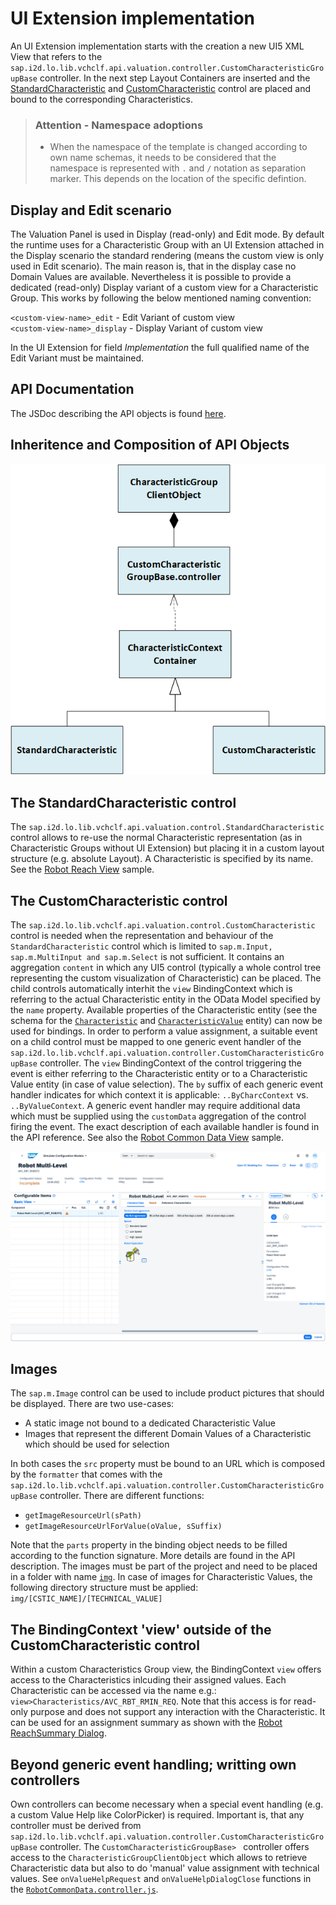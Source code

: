 # UI Extension implementation

An UI Extension implementation starts with the creation a new UI5 XML View that refers to the <code>sap.i2d.lo.lib.vchclf.api.valuation.controller.CustomCharacteristicGroupBase</code> controller. In the next step Layout Containers are inserted and the [StandardCharacteristic](IMPLEMENTATION.md#the-standardcharacteristic-control) and [CustomCharacteristic](IMPLEMENTATION.md#the-customcharacteristic-control) control are placed and bound to the corresponding Characteristics.

> ### Attention - Namespace adoptions
> - When the namespace of the template is changed according to own name schemas, it needs to be considered that the namespace is represented with <code>.</code> and <code>/</code> notation as separation marker. This depends on the location of the specific defintion.

## Display and Edit scenario

The Valuation Panel is used in Display (read-only) and Edit mode. By default the runtime uses for a Characteristic Group with an UI Extension attached in the Display scenario the standard rendering (means the custom view is only used in Edit scenario). The main reason is, that in the display case no Domain Values are available. Nevertheless it is possible to provide a dedicated (read-only) Display variant of a custom view for a Characteristic Group. This works by following the below mentioned naming convention:

<code>\<custom-view-name\>_edit</code> - Edit Variant of custom view<br>
<code>\<custom-view-name\>_display</code> - Display Variant of custom view<br>

In the UI Extension for field <i>Implementation</i> the full qualified name of the Edit Variant must be maintained. 

## API Documentation

The JSDoc describing the API objects is found [here](./api/index.html).

## Inheritence and Composition of API Objects

![Image](./images/plain_apiObjects.png)

## The StandardCharacteristic control

The <code>sap.i2d.lo.lib.vchclf.api.valuation.control.StandardCharacteristic</code> control allows to re-use the normal Characteristic representation (as in Characteristic Groups without UI Extension) but placing it in a custom layout structure (e.g. absolute Layout). A Characteristic is specified by its name. See the [Robot Reach View](../webapp/view/robot_reach.view.xml) sample.

## The CustomCharacteristic control

The <code>sap.i2d.lo.lib.vchclf.api.valuation.control.CustomCharacteristic</code> control is needed when the representation and behaviour of the <code>StandardCharacteristic</code> control which is limited to <code>sap.m.Input, sap.m.MultiInput and sap.m.Select</code> is not sufficient. It contains an aggregation <code>content</code> in which any UI5 control (typically a whole control tree representing the custom visualization of Characteristic) can be placed. The child controls automatically interhit the <code>view</code> BindingContext which is referring to the actual Characteristic entity in the OData Model specified by the <code>name</code> property. Available properties of the Characteristic entity (see the schema for the [<code>Characteristic</code>](./odata_schema/Characteristic_schema.xml) and [<code>CharacteristicValue</code>](./odata_schema/CharacteristicValue_schema.xml) entity) can now be used for bindings. In order to perform a value assignment, a suitable event on a child control must be mapped to one generic event handler of the <code>sap.i2d.lo.lib.vchclf.api.valuation.controller.CustomCharacteristicGroupBase</code> controller. The <code>view</code> BindingContext of the control triggering the event is either referring to the Characteristic entity or to a Characteristic Value entity (in case of value selection). The <code>by</code> suffix of each generic event handler indicates for which context it is applicable: <code>..ByCharcContext</code> vs. <code>..ByValueContext</code>. A generic event handler may require additional data which must be supplied using the <code>customData</code> aggregation of the control firing the event. The exact description of each available handler is found in the API reference. See also the [Robot Common Data View](../webapp/view/robot_commonData.view.xml) sample.

![Image](./images/valuation_with_ui_extension.png)

## Images

The <code>sap.m.Image</code> control can be used to include product pictures that should be displayed. There are two use-cases:

- A static image not bound to a dedicated Characteristic Value
- Images that represent the different Domain Values of a Characteristic which should be used for selection

In both cases the <code>src</code> property must be bound to an URL which is composed by the <code>formatter</code> that comes with the <code>sap.i2d.lo.lib.vchclf.api.valuation.controller.CustomCharacteristicGroupBase</code> controller. There are different functions:

- <code>getImageResourceUrl(sPath)</code>
- <code>getImageResourceUrlForValue(oValue, sSuffix)</code>

Note that the <code>parts</code> property in the binding object needs to be filled according to the function signature. More details are found in the API description. The images must be part of the project and need to be placed in a folder with name [<code>img</code>](../webapp/img/). In case of images for Characteristic Values, the following directory structure must be applied: <code>img/[CSTIC_NAME]/[TECHNICAL_VALUE]</code>

## The BindingContext 'view' outside of the CustomCharacteristic control

Within a custom Characteristics Group view, the BindingContext <code>view</code> offers access to the Characteristics inlcuding their assigned values. Each Characteristic can be accessed via the name e.g.: <code>view>Characteristics/AVC_RBT_RMIN_REQ</code>. Note that this access is for read-only purpose and does not support any interaction with the Characteristic. It can be used for an assignment summary as shown with the [Robot ReachSummary Dialog](../webapp/view/fragment/robotReachSummaryDialog.fragment.xml).

## Beyond generic event handling; writting own controllers

Own controllers can become necessary when a special event handling (e.g. a custom Value Help like ColorPicker) is required. Important is, that any controller must be derived from <code>sap.i2d.lo.lib.vchclf.api.valuation.controller.CustomCharacteristicGroupBase</code> controller. The <code>CustomCharacteristicGroupBase> </code> controller offers access to the <code>CharacteristicGroupClientObject</code> which allows to retrieve Characteristic data but also to do 'manual' value assignment with technical values. See <code>onValueHelpRequest</code> and <code>onValueHelpDialogClose</code> functions in the [<code>RobotCommonData.controller.js</code>](../webapp/controller/RobotCommonData.controller.js).